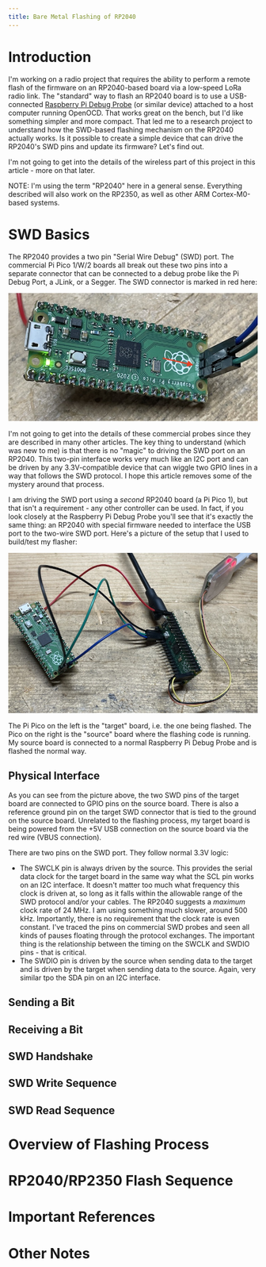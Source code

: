 ```yaml
---
title: Bare Metal Flashing of RP2040
---
```

# Introduction

I'm working on a radio project that requires the ability to perform a 
remote flash of the firmware on an RP2040-based board via a low-speed
LoRa radio link. The "standard" way to flash an RP2040 board is to use a 
USB-connected [Raspberry Pi Debug Probe](https://www.raspberrypi.com/documentation/microcontrollers/debug-probe.html) (or similar device) attached to a
host computer running OpenOCD. That works great on the bench, but I'd
like something simpler and more compact. That led me to a research 
project to understand how the SWD-based flashing mechanism on the RP2040
actually works. Is it possible to create a simple device that can drive 
the RP2040's SWD pins and update its firmware?  Let's find out.

I'm not going to get into the details of the wireless part of this project
in this article - more on that later.

NOTE: I'm using the term "RP2040" here in a general sense. Everything described
will also work on the RP2350, as well as other ARM Cortex-M0-based systems.

# SWD Basics

The RP2040 provides a two pin "Serial Wire Debug" (SWD) port. The commercial Pi Pico 1/W/2 boards all break out these two pins into a separate connector that can be connected to a 
debug probe like the Pi Debug Port, a JLink, or a Segger. The SWD connector is marked in red here:

![Debug Pins](/assets/images/IMG_1982.jpg)

I'm not going to get into the details of these commercial probes since they are described 
in many other articles.
The key thing to understand (which was new to me) is that there is no "magic" to driving 
the SWD port on an RP2040. This two-pin interface works very much like an I2C port and 
can be driven by any 3.3V-compatible device that can wiggle two GPIO lines in a way
that follows the SWD protocol. I hope this article removes some of the mystery around 
that process.

I am driving the SWD port using a *second* RP2040 board (a Pi Pico 1), but that isn't 
a requirement - any other controller can be used. In fact, if you look closely at the 
Raspberry Pi Debug Probe you'll see that it's exactly the same thing: an RP2040 with 
special firmware needed to interface the USB port to the two-wire SWD port.  Here's
a picture of the setup that I used to build/test my flasher:

![Debug Pins](/assets/images/IMG_1981.jpg)

The Pi Pico on the left is the "target" board, i.e. the one being flashed. The Pico on the right is the "source" board where the flashing code is running.  My source board is connected to a normal Raspberry Pi Debug Probe and is flashed the normal way.

## Physical Interface

As you can see from the picture above, the two SWD pins of the target board are connected to GPIO pins on the source board. 
There is also a reference ground pin on the target SWD connector that is tied to the ground on the source board.
Unrelated to the flashing process, my target board is being powered from the +5V USB connection on the source board via
the red wire (VBUS connection).

There are two pins on the SWD port. They follow normal 3.3V logic:
* The SWCLK pin is always driven by the source. This provides the serial data clock for the target 
board in the same way what the SCL pin works on an I2C interface. It doesn't matter too much what frequency 
this clock is driven at, so long as it falls within the allowable range of the SWD protocol and/or 
your cables. The RP2040 suggests a *maximum* clock rate of 24 MHz.  I am using something much slower, 
around 500 kHz.  Importantly, there is no requirement that the clock rate is even constant. I've traced
the pins on commercial SWD probes and seen all kinds of pauses floating through the protocol exchanges.
The important thing is the relationship between the timing on the SWCLK and SWDIO pins - that is critical.
* The SWDIO pin is driven by the source when sending data to the target and is driven by the 
target when sending data to the source. Again, very similar tpo the SDA pin on an I2C interface.

## Sending a Bit

## Receiving a Bit

## SWD Handshake

## SWD Write Sequence

## SWD Read Sequence

# Overview of Flashing Process

# RP2040/RP2350 Flash Sequence

# Important References

# Other Notes
